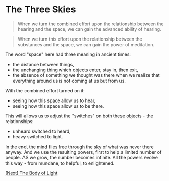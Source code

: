 # The Three Skies

> When we turn the combined effort upon the relationship between the hearing and the space, we can gain the advanced ability of hearing.

> When we turn this effort upon the relationship between the substances and the space, we can gain the power of meditation.

The word "space" here had three meaning in ancient times:
- the distance between things,
- the unchanging thing which objects enter, stay in, then exit,
- the absence of something we thought was there when we realize that everything around us is not coming at us but from us.

With the combined effort turned on it:
- seeing how this space allow us to hear,
- seeing how this space allow us to be there.

This will allows us to adjust the "switches" on both these objects - the relationships:
- unheard switched to heard,
- heavy switched to light.

In the end, the mind flies free through the sky of what was never there anyway. And we use the resulting powers, first to help a limited number of people. AS we grow, the number becomes infinite. All the powers evolve this way - from mundane, to helpful, to enlightened.

[\[Next\] The Body of Light](/content/78-the-body-of-light.md)
